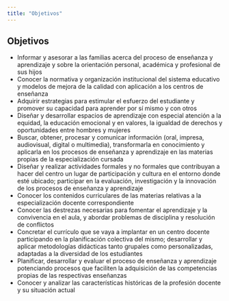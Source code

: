 ```yaml
---
title: "Objetivos"
---
```

## Objetivos

- Informar y asesorar a las familias acerca del proceso de enseñanza y aprendizaje y sobre la orientación personal, académica y profesional de sus hijos
- Conocer la normativa y organización institucional del sistema educativo y modelos de mejora de la calidad con aplicación a los centros de enseñanza
- Adquirir estrategias para estimular el esfuerzo del estudiante y promover su capacidad para aprender por sí mismo y con otros
- Diseñar y desarrollar espacios de aprendizaje con especial atención a la equidad, la educación emocional y en valores, la igualdad de derechos y oportunidades entre hombres y mujeres
- Buscar, obtener, procesar y comunicar información (oral, impresa, audiovisual, digital o multimedia), transformarla en conocimiento y aplicarla en los procesos de enseñanza y aprendizaje en las materias propias de la especialización cursada
- Diseñar y realizar actividades formales y no formales que contribuyan a hacer del centro un lugar de participación y cultura en el entorno donde esté ubicado; participar en la evaluación, investigación y la innovación de los procesos de enseñanza y aprendizaje
- Conocer los contenidos curriculares de las materias relativas a la especialización docente correspondiente
- Conocer las destrezas necesarias para fomentar el aprendizaje y la convivencia en el aula, y abordar problemas de disciplina y resolución de conflictos
- Concretar el currículo que se vaya a implantar en un centro docente participando en la planificación colectiva del mismo; desarrollar y aplicar metodologías didácticas tanto grupales como personalizadas, adaptadas a la diversidad de los estudiantes
- Planificar, desarrollar y evaluar el proceso de enseñanza y aprendizaje potenciando procesos que faciliten la adquisición de las competencias propias de las respectivas enseñanzas
- Conocer y analizar las características históricas de la profesión docente y su situación actual